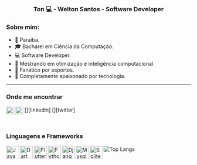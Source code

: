 <h3 align="center">Ton 💻 - Welton Santos - Software Developer</h3>
 
<h3 align="left">Sobre mim: </h3>
 
<ul>
<li> 📍 Paraíba.</li>
<li>🎓 Bacharel em Ciência da Computação.</li> 
<li>💻 Software Developer.</li>
<li>🔬 Mestrando em otimização e inteligência computacional.</li>
<li>🥋 Fanático por esportes.</li>
<li>💾 Completamente apaixonado por tecnologia.</li>
</ul>

<hr>

</hr>

<h3 align="left">Onde me encontrar</h3>
<p>
[<img align="left" alt="LinkedIn" width="22px" src="https://cdn.jsdelivr.net/npm/simple-icons@v3/icons/linkedin.svg" />][linkedin]
[<img align="left" alt="Twitter" width="22px" src="https://cdn.jsdelivr.net/npm/simple-icons@v3/icons/twitter.svg" />][twitter]

[linkedin]: https://www.linkedin.com/in/oweltonsantos
[twitter]: https://twitter.com/oweltonsantos
</p>
<br>


<h3 align="left">Linguagens e Frameworks</h3>

<img align="left" alt="Java" width="35px" src="https://cdn.jsdelivr.net/npm/simple-icons@3.11.0/icons/java.svg"/>
<img align="left" alt="Dart" width="35px" src="https://cdn.jsdelivr.net/npm/simple-icons@3.12.1/icons/dart.svg">
<img align="left" alt="Flutter" width="35px" src="https://cdn.jsdelivr.net/npm/simple-icons@3.12.1/icons/flutter.svg">
<img align="left" alt="Python" width="35px" src="https://cdn.jsdelivr.net/npm/simple-icons@3.12.1/icons/python.svg">
<img align="left" alt="Django" width="35px" src="https://cdn.jsdelivr.net/npm/simple-icons@3.12.1/icons/django.svg">
<img align="left" alt="Mysql" width="35px" src="https://cdn.jsdelivr.net/npm/simple-icons@3.12.1/icons/mysql.svg">
<img align="left" alt="Sqlite" width="35px" src="https://cdn.jsdelivr.net/npm/simple-icons@3.12.1/icons/sqlite.svg">


<img src="https://camo.githubusercontent.com/7c6a997332f28f71741985d263f3cb60246b790f/68747470733a2f2f6769746875622d726561646d652d73746174732e76657263656c2e6170702f6170692f746f702d6c616e67732f3f757365726e616d653d6a7573736172616772616e6a61267468656d653d64726163756c61" alt="Top Langs" data-canonical-src="https://github-readme-stats.vercel.app/api/top-langs/?username=oweltonsantos&amp;theme=dracula" style="max-width:100%;">

<!-- [![Welton Santos github stats](https://github-readme-stats.vercel.app/api?username=oweltonsantos)](https://github.com/oweltonsantos/github-readme-stats) -->




